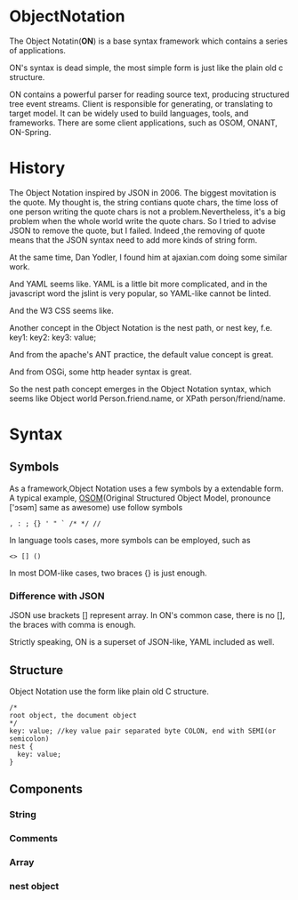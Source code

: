 # ObjectNotation
The Object Notatin(<b>ON</b>) is a base syntax framework which contains a series of applications.

ON's syntax is dead simple, the most simple form is just like the plain old c structure.

ON contains a powerful parser for reading source text, producing structured tree event streams. Client is responsible  for generating, or translating to target model. It can be widely used to build languages, tools, and frameworks. There are some client applications, such as OSOM, ONANT, ON-Spring.

# History
The Object Notation inspired by JSON in 2006. The biggest movitation is the quote. My thought is, the string contians quote chars, the time loss of one person writing the quote chars is not a problem.Nevertheless, it's a big problem when the whole world write the quote chars. So I tried to advise JSON to remove the quote, but I failed. Indeed ,the removing of quote means that the JSON syntax need to add more kinds of string form.

At the same time, Dan Yodler, I found him at ajaxian.com doing some similar work.

And YAML seems like. YAML is a little bit more complicated, and in the javascript word the jslint is very popular, so YAML-like cannot be linted.

And the W3 CSS seems like.

Another concept in the Object Notation is the nest path, or nest key, f.e. key1: key2: key3: value;

And from the apache's ANT practice, the default value concept is great.

And from OSGi, some http header syntax is great.

So the nest path concept emerges in the Object Notation syntax, which seems like Object world Person.friend.name, or XPath person/friend/name.


# Syntax
## Symbols
As a framework,Object Notation uses a few symbols by a extendable form.
A typical example, [OSOM](https://github.com/lyrachord/OSOM)(Original Structured Object Model, pronounce ['ɔsəm] same as awesome) use follow symbols
```
, : ; {} ' " ` /* */ //
```
In language tools cases, more symbols can be employed, such as
```
<> [] ()
```
In most DOM-like cases, two braces {} is just enough.

### Difference with JSON
JSON use brackets [] represent array. In ON's common case, there is no [], the braces with comma is enough.

Strictly speaking, ON is a superset of JSON-like, YAML included as well.

## Structure
Object Notation use the form like plain old C structure.
```
/*
root object, the document object
*/
key: value; //key value pair separated byte COLON, end with SEMI(or semicolon)
nest {
  key: value;
}
```
## Components
### String
### Comments
### Array
### nest object

